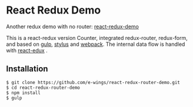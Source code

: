 # React Redux Demo

Another redux demo with no router: [react-redux-demo](https://github.com/e-wings/react-redux-demo)

This is a react-redux version Counter, integrated redux-router, redux-form, and based on [gulp](https://github.com/gulpjs/gulp), [stylus](https://github.com/LearnBoost/stylus) and [webpack](https://github.com/webpack/webpack). The internal data flow is handled with  [react-edux](https://github.com/reactjs/react-redux) .


## Installation

```
$ git clone https://github.com/e-wings/react-redux-router-demo.git
$ cd react-redux-router-demo
$ npm install
$ gulp

```
